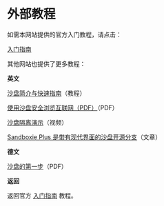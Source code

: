 # 外部教程

如需本网站提供的官方入门教程，请点击：

[入门指南](GettingStarted.md)

其他网站也提供了更多教程：

**英文**

[沙盘简介与快速指南](https://web.archive.org/web/20210712023635/https://www.techsupportalert.com/content/introduction-and-quick-guide-sandboxie.htm)（教程）

[使用沙盘安全浏览互联网（PDF）](http://www.jimopi.net/PDFs/Word%20Pro%20-%20Sandboxie.pdf)（PDF）

[沙盘隔离演示](https://www.youtube.com/watch?v=9ZF9c03PN8I)（视频）

[Sandboxie Plus 是带有现代界面的沙盘开源分支](https://www.ghacks.net/2021/01/29/sandboxie-plus-is-an-open-source-fork-of-sandboxie-with-a-modern-interface/)（文章）

**德文**

[沙盘的第一步](http://www.ralfwestermann.de/daten/Sandboxie-doc-de.pdf)（PDF）

**返回**

返回官方 [入门指南](GettingStarted.md) 教程。
